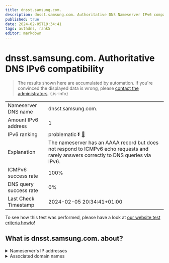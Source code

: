 ```yaml
---
title: dnsst.samsung.com.
description: dnsst.samsung.com. Authoritative DNS Nameserver IPv6 compatibility
published: true
date: 2024-02-05T19:34:41
tags: authdns, rank5
editor: markdown
---
```


# dnsst.samsung.com. Authoritative DNS IPv6 compatibility

> The results shown here are accumulated by automation. If you're convinced the displayed data is wrong, please [contact the administrators](/howto/chat). 
{.is-info}




|   |   |
| - | - |
| Nameserver DNS name | dnsst.samsung.com.
| Amount IPv6 address | 1
| IPv6 ranking | problematic :arrow_double_down: [🔗](/howto/ranking) |
| Explanation | The nameserver has an AAAA record but does not respond to ICMPv6 echo requests and rarely answers correctly to DNS queries via IPv6. |
| ICMPv6 success rate | 100%|
| DNS query success rate | 0% |
| Last Check Timestamp | 2024-02-05 20:34:41+01:00 |

To see how this test was performed, please have a look at [our website test criteria howto](/howto/testcriteria/authdns)!


## What is dnsst.samsung.com. about?




<details>
<summary>Nameserver's IP addresses</summary>

2001:330:a:a:203:241:135:51

</details>



<details>
<summary>Associated domain names</summary>

www.samsung.com

</details>
